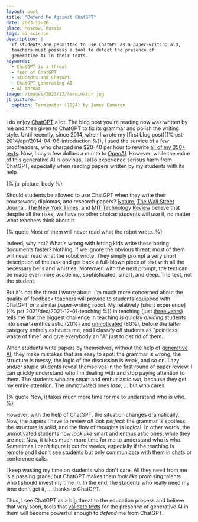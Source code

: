 ```yaml
---
layout: post
title: "Defend Me Against ChatGPT"
date: 2023-12-26
place: Moscow, Russia
tags: ai science
description: |
  If students are permitted to use ChatGPT as a paper-writing aid,
  teachers must possess a tool to detect the presence of
  generative AI in their texts.
keywords:
  - ChatGPT is a threat
  - fear of ChatGPT
  - students and ChatGPT
  - ChatGPT generating AI
  - AI threat
image: /images/2023/12/terminator.jpg
jb_picture:
  caption: Terminator (1984) by James Cameron
---
```


I do enjoy [ChatGPT](https://en.wikipedia.org/wiki/ChatGPT) a lot.
The blog post you're reading now was written by me and
then given to ChatGPT to fix its grammar and polish the writing style. Until
recently, since 2014, when I wrote my [first blog post]({% pst 2014/apr/2014-04-06-introduction %}),
I used the service of a
few proofreaders, who charged me $20-40 per hour to rewrite
[all of my 350+ texts](/contents.html).
Now, I pay a few dollars a month to [OpenAI](https://openai.com/). However, while the value of
this generative AI is obvious, I also experience serious harm from ChatGPT,
especially when reading papers written by my students with its help.

<!--more-->

{% jb_picture_body %}

Should students be allowed to use ChatGPT when they write their coursework,
diplomas, and research papers?
[Nature](https://www.nature.com/articles/d41586-023-03507-3),
[The Wall Street Journal](https://www.wsj.com/tech/ai/teachers-ai-classroom-schools-678d7d84),
[The New York Times](https://www.nytimes.com/2023/02/02/learning/students-chatgpt.html),
and
[MIT Technology Review](https://www.technologyreview.com/2023/04/06/1071059/chatgpt-change-not-destroy-education-openai/)
believe that despite all the risks, we have no other choice: students will use
it, no matter what teachers think about it.

{% quote Most of them will never read what the robot wrote. %}

Indeed, why not? What's wrong with letting kids write those boring documents
faster? Nothing, if we ignore the obvious threat: most of them will never read
what the robot wrote. They simply prompt a very short description of the task
and get back a full-blown piece of text with all the necessary bells and
whistles. Moreover, with the next prompt, the text can be made even more
academic, sophisticated, smart, and deep. The text, not the student.

But it's not the threat I worry about. I'm much more concerned about the quality
of feedback teachers will provide to students equipped with ChatGPT or a
similar paper-writing robot. My relatively [short experience]({% pst 2021/dec/2021-12-01-teaching %}) in teaching
(just [three years](/teaching.html)) tells me that the biggest challenge in teaching is quickly
_dividing_ students into smart+enthusiastic (20%) and
[unmotivated](https://www.gcu.edu/blog/teaching-school-administration/myth-unmotivated-students) (80%), before
the latter category entirely exhausts me, and I classify _all_ students
as "pointless waste of time" and give everybody an "A" just to get rid of
them.

When students write papers by themselves, without the help of
[generative AI](https://en.wikipedia.org/wiki/Generative_artificial_intelligence),
they make mistakes that are easy to spot: the grammar is wrong, the structure
is messy, the logic of the discussion is weak, and so on. Lazy and/or
stupid students reveal themselves in the first round of paper review. I
can quickly understand who I'm dealing with and stop paying attention to them.
The students who are smart and enthusiastic _win_, because they get my entire
attention. The unmotivated ones _lose_, ... but who cares.

{% quote Now, it takes much more time for me to understand who is who. %}

However, with the help of ChatGPT, the situation changes dramatically. Now, the
papers I have to review _all_ look _perfect_: the grammar is spotless, the
structure is solid, and the flow of thoughts is logical. In other words, the
unmotivated students now _look like_ smart and enthusiastic ones, while they are
not. Now, it takes much more time for me to understand who is who. Sometimes I
can't figure it out for weeks, especially if the teaching is remote and I don't
see students but only communicate with them in chats or conference calls.

I keep wasting my time on students who don't care. All they need from me is a
passing grade, but ChatGPT makes them _look like_ promising talents who I should
invest my time in. In the end, the students who really need my time don't get
it, ... thanks to ChatGPT.

Thus, I see ChatGPT as a big threat to the education process and believe that
very soon, tools that [validate texts](https://foundation.mozilla.org/en/blog/how-to-tell-chat-gpt-generated-text/)
for the presence of generative AI in them
will become powerful enough to _defend_ me from ChatGPT.
